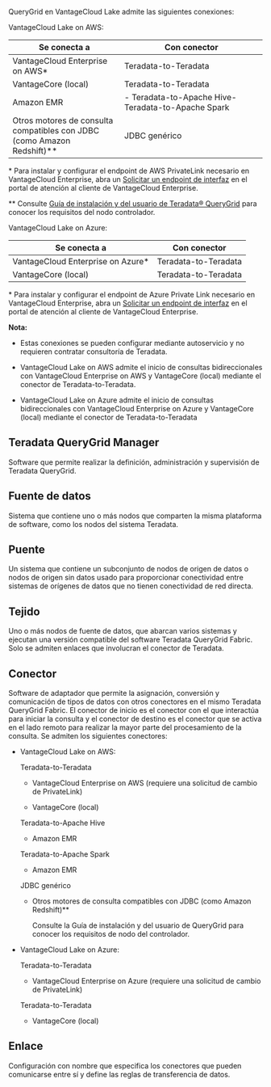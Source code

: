 QueryGrid en VantageCloud Lake admite las siguientes conexiones:

VantageCloud Lake on AWS:

<table>
<colgroup>
<col style="width: 44%" />
<col style="width: 56%" />
</colgroup>
<thead>
<tr class="header">
<th>Se conecta a</th>
<th>Con conector</th>
</tr>
</thead>
<tbody>
<tr class="odd">
<td>VantageCloud Enterprise on AWS*</td>
<td>Teradata-to-Teradata</td>
</tr>
<tr class="even">
<td>VantageCore (local)</td>
<td>Teradata-to-Teradata</td>
</tr>
<tr class="odd">
<td>Amazon EMR</td>
<td>- Teradata-to-Apache Hive- Teradata-to-Apache Spark</td>
</tr>
<tr class="even">
<td>Otros motores de consulta compatibles con JDBC (como Amazon Redshift)**</td>
<td>JDBC genérico</td>
</tr>
</tbody>
</table>

\* Para instalar y configurar el endpoint de AWS PrivateLink necesario en VantageCloud Enterprise, abra un [Solicitar un endpoint de interfaz](yml1671157089031.md) en el portal de atención al cliente de VantageCloud Enterprise.

\*\* Consulte [Guía de instalación y del usuario de Teradata® QueryGrid](https://docs.teradata.com/search/documents?query=Teradata+QueryGrid+Installation+and+User+Guide&sort=last_update&virtual-field=title_only&content-lang=) para conocer los requisitos del nodo controlador.

VantageCloud Lake on Azure:

| Se conecta a                       | Con conector         |
|------------------------------------|----------------------|
| VantageCloud Enterprise on Azure\* | Teradata-to-Teradata |
| VantageCore (local)                | Teradata-to-Teradata |

\* Para instalar y configurar el endpoint de Azure Private Link necesario en VantageCloud Enterprise, abra un [Solicitar un endpoint de interfaz](yml1671157089031.md) en el portal de atención al cliente de VantageCloud Enterprise.

**Nota:**

-   Estas conexiones se pueden configurar mediante autoservicio y no requieren contratar consultoría de Teradata.

-   VantageCloud Lake on AWS admite el inicio de consultas bidireccionales con VantageCloud Enterprise on AWS y VantageCore (local) mediante el conector de Teradata-to-Teradata.

-   VantageCloud Lake on Azure admite el inicio de consultas bidireccionales con VantageCloud Enterprise on Azure y VantageCore (local) mediante el conector de Teradata-to-Teradata

Teradata QueryGrid Manager
--------------------------

Software que permite realizar la definición, administración y supervisión de Teradata QueryGrid.

Fuente de datos
---------------

Sistema que contiene uno o más nodos que comparten la misma plataforma de software, como los nodos del sistema Teradata.

Puente
------

Un sistema que contiene un subconjunto de nodos de origen de datos o nodos de origen sin datos usado para proporcionar conectividad entre sistemas de orígenes de datos que no tienen conectividad de red directa.

Tejido
------

Uno o más nodos de fuente de datos, que abarcan varios sistemas y ejecutan una versión compatible del software Teradata QueryGrid Fabric. Solo se admiten enlaces que involucran el conector de Teradata.

Conector
--------

Software de adaptador que permite la asignación, conversión y comunicación de tipos de datos con otros conectores en el mismo Teradata QueryGrid Fabric. El conector de inicio es el conector con el que interactúa para iniciar la consulta y el conector de destino es el conector que se activa en el lado remoto para realizar la mayor parte del procesamiento de la consulta. Se admiten los siguientes conectores:

-   VantageCloud Lake on AWS:

    Teradata-to-Teradata

    -   VantageCloud Enterprise on AWS (requiere una solicitud de cambio de PrivateLink)

    -   VantageCore (local)

    Teradata-to-Apache Hive

    -   Amazon EMR

    Teradata-to-Apache Spark

    -   Amazon EMR

    JDBC genérico

    -   Otros motores de consulta compatibles con JDBC (como Amazon Redshift)\*\*

        Consulte la Guía de instalación y del usuario de QueryGrid para conocer los requisitos de nodo del controlador.

-   VantageCloud Lake on Azure:

    Teradata-to-Teradata

    -   VantageCloud Enterprise on Azure (requiere una solicitud de cambio de PrivateLink)

    Teradata-to-Teradata

    -   VantageCore (local)

Enlace
------

Configuración con nombre que especifica los conectores que pueden comunicarse entre sí y define las reglas de transferencia de datos.
